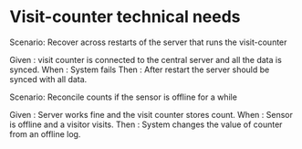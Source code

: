 # Visit-counter technical needs

Scenario: Recover across restarts of the server
that runs the visit-counter

  Given : visit counter is connected to the central server and all the data is synced.
  When : System fails
  Then : After restart the server should be synced with all data.

Scenario: Reconcile counts if the sensor is offline for a while

  Given : Server works fine and the visit counter stores count.
  When : Sensor is offline and a visitor visits.
  Then : System changes the value of counter from an offline log.
